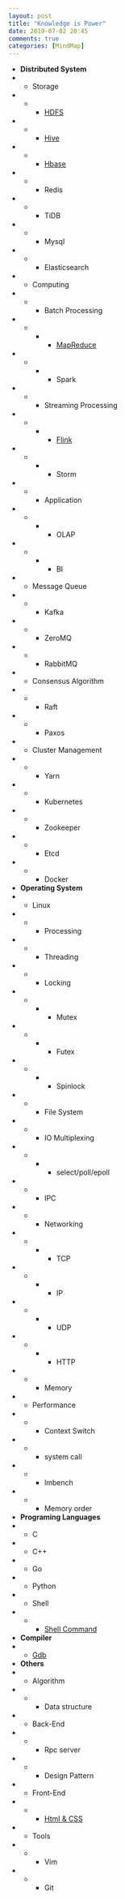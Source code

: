 ```yaml
---
layout: post
title: "Knowledge is Power"
date: 2019-07-02 20:45
comments: true
categories: [MindMap]
---
```


* **Distributed System**
* * Storage
* * - [HDFS](/archives/the_hadoop_distributed_file_system.html)
* * - [Hive](/archives/hive_note.html)
* * - [Hbase](/archives/thought_on_hbase_and_bigtable.html)
* * - Redis
* * - TiDB
* * - Mysql
* * - Elasticsearch
* * Computing
* * + Batch Processing
* * + * [MapReduce](/archives/mapreduce_note.html)
* * + * Spark
* * + Streaming Processing
* * + * [Flink](/archives/streaming_computing.html)
* * + * Storm
* * + Application
* * + * OLAP
* * + * BI
* * Message Queue
* * + Kafka
* * + ZeroMQ
* * + RabbitMQ
* * Consensus Algorithm
* * + Raft
* * + Paxos
* * Cluster Management
* * + Yarn
* * + Kubernetes
* * + Zookeeper
* * + Etcd
* * + Docker
* **Operating System**
* * Linux
* * + Processing
* * + Threading
* * + Locking
* * + * Mutex
* * + * Futex
* * + * Spinlock
* * + File System
* * + IO Multiplexing
* * + * select/poll/epoll
* * + IPC
* * + Networking
* * + * TCP
* * + * IP
* * + * UDP
* * + * HTTP
* * + Memory
* * Performance
* * + Context Switch
* * + system call
* * + lmbench
* * + Memory order
* **Programing Languages**
* * C
* * C++
* * Go
* * Python
* * Shell
* * + [Shell Command](/archives/shell_related.html)
* **Compiler**
* * [Gdb](/archives/tips4gdb.html)
* **Others**
* * Algorithm
* * - Data structure
* * Back-End
* * - Rpc server
* * - Design Pattern
* * Front-End
* * - [Html & CSS](/archives/html_and_css_is_hard_note.html)
* * Tools
* * - Vim
* * - Git
